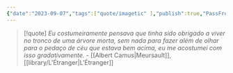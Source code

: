 ```yaml
---
{"date":"2023-09-07","tags":["quote/imagetic" ],"publish":true,"PassFrontmatter":true}
---
```


> [!quote] *Eu costumeiramente pensava que tinha sido obrigado a viver no tronco de uma árvore morta, sem nada para fazer além de olhar para o pedaço de céu que estava bem acima, eu me acostumei com isso gradativamente.*
> \- [[Albert Camus\|Meursault]], [[library/L'Étranger\|L'Étranger]]
